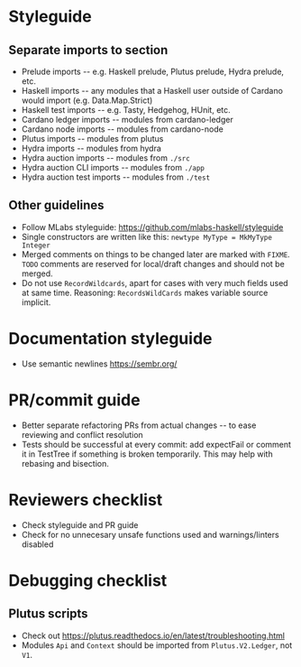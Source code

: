 # Styleguide

## Separate imports to section

* Prelude imports -- e.g. Haskell prelude, Plutus prelude, Hydra prelude, etc.
* Haskell imports -- any modules that a Haskell user outside of Cardano would import
  (e.g. Data.Map.Strict)
* Haskell test imports -- e.g. Tasty, Hedgehog, HUnit, etc.
* Cardano ledger imports -- modules from cardano-ledger
* Cardano node imports -- modules from cardano-node
* Plutus imports -- modules from plutus
* Hydra imports -- modules from hydra
* Hydra auction imports -- modules from `./src`
* Hydra auction CLI imports -- modules from `./app`
* Hydra auction test imports -- modules from `./test`

## Other guidelines

* Follow MLabs styleguide: https://github.com/mlabs-haskell/styleguide
* Single constructors are written like this:
  `newtype MyType = MkMyType Integer`
* Merged comments on things to be changed later are marked with `FIXME`.
  `TODO` comments are reserved for local/draft changes and should not be merged.
* Do not use `RecordWildcards`,
  apart for cases with very much fields used at same time.
  Reasoning: `RecordsWildCards` makes variable source implicit.

# Documentation styleguide

* Use semantic newlines https://sembr.org/

# PR/commit guide

* Better separate refactoring PRs from actual changes
  -- to ease reviewing and conflict resolution
* Tests should be successful at every commit:
  add expectFail or comment it in TestTree if something is broken temporarily.
  This may help with rebasing and bisection.

# Reviewers checklist

* Check styleguide and PR guide
* Check for no unnecesary unsafe functions used and warnings/linters disabled

# Debugging checklist

## Plutus scripts

* Check out https://plutus.readthedocs.io/en/latest/troubleshooting.html
* Modules `Api` and `Context` should be imported from `Plutus.V2.Ledger`,
  not `V1`.
